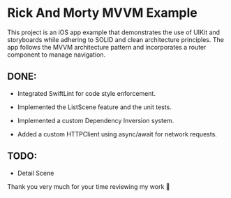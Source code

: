 # Rick And Morty MVVM Example

This project is an iOS app example that demonstrates the use of UIKit and storyboards while adhering to SOLID and clean architecture principles. The app follows the MVVM architecture pattern and incorporates a router component to manage navigation.

## DONE:

- Integrated SwiftLint for code style enforcement.

- Implemented the ListScene feature and the unit tests.

- Implemented a custom Dependency Inversion system.

- Added a custom HTTPClient using async/await for network requests.

## TODO:

- Detail Scene

Thank you very much for your time reviewing my work 🚀

